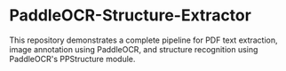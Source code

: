 # PaddleOCR-Structure-Extractor
This repository demonstrates a complete pipeline for PDF text extraction, image annotation using PaddleOCR, and structure recognition using PaddleOCR's PPStructure module.

